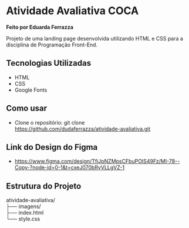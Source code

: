 # Atividade Avaliativa COCA

**Feito por Eduarda Ferrazza**

Projeto de uma landing page desenvolvida utilizando HTML e CSS para a disciplina de Programação Front-End.

## Tecnologias Utilizadas
- HTML
- CSS
- Google Fonts

## Como usar
- Clone o repositório: git clone https://github.com/dudaferrazza/atividade-avaliativa.git

## Link do Design do Figma
- https://www.figma.com/design/TfiJpNZMpsCFbuPOIS49Fz/MI-78--Copy-?node-id=0-1&t=cxeJ070bRyVLLgVZ-1

## Estrutura do Projeto
atividade-avaliativa/ <br>
├── imagens/<br> 
├── index.html<br>
└── style.css<br> 
